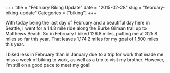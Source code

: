 +++
title = "February Biking Update"
date = "2015-02-28"
slug = "february-biking-update"
Categories = ["biking"]
+++

With today being the last day of February and a beautiful day here in Seattle, I went for a 14.8 mile ride along the Burke Gilman trail up to Matthews Beach. So in February I biked 126.8 miles, putting me at 325.8 miles so far this year. That leaves 1,174.2 miles for my goal of 1,500 miles this year.

I biked less in February than in January due to a trip for work that made me miss a week of biking to work, as well as a trip to visit my brother. However, I'm still on a good pace to meet my goal!

